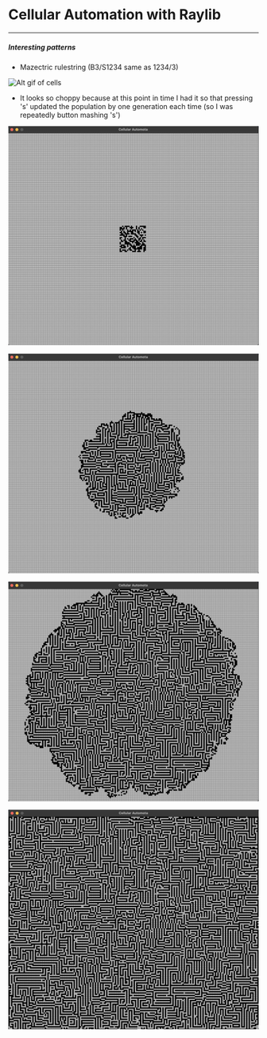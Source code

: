 # Cellular Automation with Raylib
----

##### Interesting patterns
- Mazectric rulestring (B3/S1234 same as 1234/3)

![Alt gif of cells](/img/cell_automation/cell_demo.gif)
- It looks so choppy because at this point in time I had it so that pressing 's' updated the population by one generation each time (so I was repeatedly button mashing 's')

![Alt Screenshot of initial population generated](/img/Initial_population.png)

![Alt Screenshot of grid expanding](/img/Population_expanding.png)

![Alt Screenshot of grid hitting edge of window](/img/Population_reaching_edge.png)

![Alt Screenshot of final resulting grid](/img/Population_fill.png)
